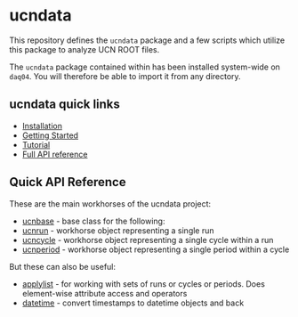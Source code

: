 # ucndata

This repository defines the `ucndata` package and a few scripts which utilize this package to analyze UCN ROOT files.

The `ucndata` package contained within has been installed system-wide on `daq04`. You will therefore be able to import it from any directory.

## ucndata quick links

* [Installation](tutorials/installation.md)
* [Getting Started](tutorials/gettingstarted.md)
* [Tutorial](tutorials/index.md)
* [Full API reference](docs/README.md)

## Quick API Reference

These are the main workhorses of the ucndata project:

* [ucnbase](docs/ucnbase.md) - base class for the following:
* [ucnrun](docs/ucnrun.md) - workhorse object representing a single run
* [ucncycle](docs/ucncycle.md) - workhorse object representing a single cycle within a run
* [ucnperiod](docs/ucnperiod.md) - workhorse object representing a single period within a cycle

But these can also be useful:

* [applylist](docs/applylist.md) - for working with sets of runs or cycles or periods. Does element-wise attribute access and operators
* [datetime](docs/datetime.md) - convert timestamps to datetime objects and back

